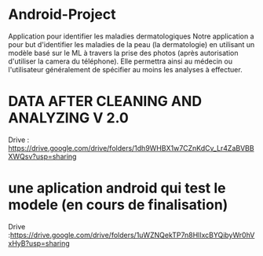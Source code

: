 # Android-Project
Application pour identifier les maladies dermatologiques
Notre application a pour but d'identifier les maladies de la
peau (la dermatologie) en utilisant un modèle basé sur le ML à
travers la prise des photos (après autorisation d'utiliser la
camera du téléphone). Elle permettra ainsi au médecin ou
l'utilisateur généralement de spécifier au moins les analyses
à effectuer.
# DATA AFTER CLEANING AND ANALYZING V 2.0
Drive : https://drive.google.com/drive/folders/1dh9WHBX1w7CZnKdCv_Lr4ZaBVBBXWQsv?usp=sharing 
# une aplication android qui test le modele (en cours de finalisation) 
Drive :https://drive.google.com/drive/folders/1uWZNQekTP7n8HlIxcBYQibyWr0hVxHyB?usp=sharing

